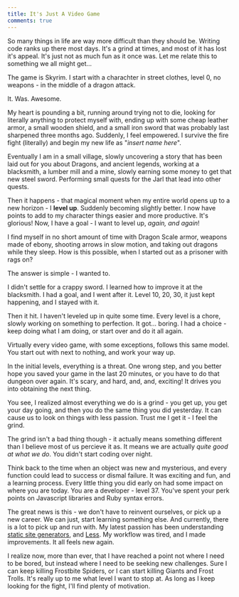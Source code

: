 ```yaml
---
title: It's Just A Video Game
comments: true
---
```

So many things in life are way more difficult than they should be. Writing code ranks up there most days. It's a grind at times, and most of it has lost it's appeal. It's just not as much fun as it once was. Let me relate this to something we all might get...

The game is Skyrim.  I start with a charachter in street clothes, level 0, no weapons - in the middle of a dragon attack.

It. Was. Awesome.

My heart is pounding a bit, running around trying not to die, looking for literally anything to protect myself with, ending up with some cheap leather armor, a small wooden shield, and a small iron sword that was probably last sharpened three months ago.  Suddenly, I feel empowered.  I survive the fire fight (literally) and begin my new life as "_insert name here_".

Eventually I am in a small village, slowly uncovering a story that has been laid out for you about Dragons, and ancient legends, working at a blacksmith, a lumber mill and a mine, slowly earning some money to get that new steel sword. Performing small quests for the Jarl that lead into other quests.

Then it happens - that magical moment when my entire world opens up to a new horizon - I **level up**.  Suddenly becoming slightly better. I now have  points to add to my character things easier and more productive.  It's glorious! Now, I have a goal - I want to level up, _again, and again_!  

I find myself in no short amount of time with Dragon Scale armor, weapons made of ebony, shooting arrows in slow motion, and taking out dragons while they sleep. How is this possible, when I started out as a prisoner with rags on?

The answer is simple - I wanted to.

I didn't settle for a crappy sword. I learned how to improve it at the blacksmith.  I had a goal, and I went after it. Level 10, 20, 30, it just kept happening, and I stayed with it.

Then it hit. I haven't leveled up in quite some time. Every level is a chore, slowly working on something to perfection. It got... boring. I had a choice - keep doing what I am doing, or start over and do it all again.

Virtually every video game, with some exceptions, follows this same model.  You start out with next to nothing, and work your way up.

In the initial levels, everything is a threat. One wrong step, and you better hope you saved your game in the last 20 minutes, or you have to do that dungeon over again. It's scary, and hard, and, and, exciting!  It drives you into obtaining the next thing.


You see, I realized almost everything we do is a grind - you get up, you get your day going, and then you do the same thing you did yesterday. It can cause us to look on things with less passion. Trust me I get it - I feel the grind.

The grind isn't a bad thing though - it actually means something different than I believe most of us percieve it as.  It means we are actually _quite good at what we do_. You didn't start coding over night.  

Think back to the time when an object was new and mysterious, and every function could lead to success or dismal failure.  It was exciting and fun, and a learning process.  Every little thing you did early on had some impact on where you are today.  You are a developer - level 37. You've spent your perk points on Javascript  libraries and Ruby syntax errors.

The great news is this - we don't have to reinvent ourselves, or pick up a new career.  We can just, start learning something else. And currently, there is a lot to pick up and run with. My latest passion has been understanding [static site generators](http://staticsitegenerators.net/), and [Less](http://lesscss.org/). My workflow was tired, and I made improvements.  It all feels new again.

I realize now, more than ever, that I have reached a point not where I need to be bored, but instead where I need to be seeking new challenges.  Sure I can keep killing Frostbite Spiders, or I can start killing Giants and Frost Trolls. It's really up to me what level I want to stop at. As long as I keep looking for the fight, I'll find plenty of motivation.
